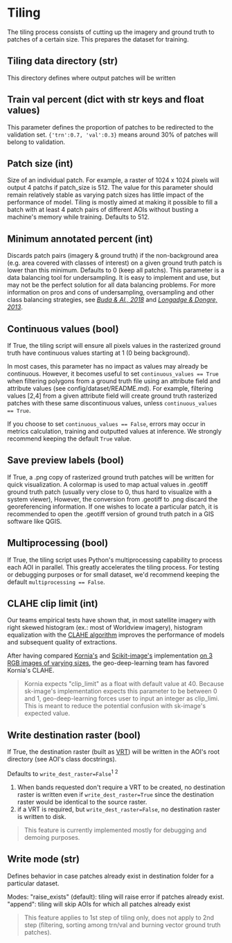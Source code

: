 # Tiling

The tiling process consists of cutting up the imagery and ground truth to patches of a certain size. This prepares the 
dataset for training.

## Tiling data directory (str)

This directory defines where output patches will be written

## Train val percent (dict with str keys and float values)

This parameter defines the proportion of patches to be redirected to the validation set.
`{'trn':0.7, 'val':0.3}` means around 30% of patches will belong to validation.

## Patch size (int)

Size of an individual patch. For example, a raster of 1024 x 1024 pixels will output 4 patchs if patch_size is 512. The 
value for this parameter should remain relatively stable as varying patch sizes has little impact of the performance of 
model. Tiling is mostly aimed at making it possible to fill a batch with at least 4 patch pairs of different AOIs without
busting a machine's memory while training. Defaults to 512.

## Minimum annotated percent (int)

Discards patch pairs (imagery & ground truth) if the non-background area (e.g. area covered with classes of interest) 
on a given ground truth patch is lower than this minimum. Defaults to 0 (keep all patchs). This parameter is a data 
balancing tool for undersampling. It is easy to implement and use, but may not be the perfect solution for all data
balancing problems. For more information on pros and cons of undersampling, oversampling and other class
balancing strategies, see [*Buda & Al., 2018*](https://www.sciencedirect.com/science/article/pii/S0893608018302107?casa_token=1gtjUgWc6pUAAAAA:SUDHxtgD8SPDrsM4wR93mH6ZYW57Mr-BYX2nBwxTuT8DsUlWJcvpAV1vgdACQgY78IbiZuCrPgb_) 
and [*Longadge & Dongre, 2013*](https://arxiv.org/pdf/1305.1707).

## Continuous values (bool)

If True, the tiling script will ensure all pixels values in the rasterized ground truth have continuous values starting 
at 1 (0 being background). 

In most cases, this parameter has no impact as values may already be continuous. However, it becomes useful to set 
`continuous_values == True` when filtering polygons from a ground truth file using an attribute field and 
attribute values (see config/dataset/README.md). For example, filtering values [2,4] from a given attribute field will 
create ground truth rasterized patches with these same discontinuous values, unless `continuous_values == True`. 

If you choose to set `continuous_values == False`, errors may occur in metrics calculation, training and outputted 
values at inference. We strongly recommend keeping the default `True` value.

## Save preview labels (bool)

If True, a .png copy of rasterized ground truth patches will be written for quick visualization. A colormap is used to 
map actual values in .geotiff ground truth patch (usually very close to 0, thus hard to visualize with a system viewer),
However, the conversion from .geotiff to .png discard the georeferencing information. If one wishes to locate a 
particular patch, it is recommended to open the .geotiff version of ground truth patch in a GIS software like QGIS.  

## Multiprocessing (bool)

If True, the tiling script uses Python's multiprocessing capability to process each AOI in parallel. This greatly 
accelerates the tiling process. For testing or debugging purposes or for small dataset, we'd recommend keeping the 
default `multiprocessing == False`.

## CLAHE clip limit (int)

Our teams empirical tests have shown that, in most satellite imagery with right skewed histogram 
(ex.: most of Worldview imagery), histogram equalization with the [CLAHE algorithm](https://srv2.freepaper.me/n/OH5z7hgkxfyC4zO_hufz5Q/PDF/03/0347192c1b9db2b2f55a5d329a5e4a53.pdf)
improves the performance of models and subsequent quality of extractions. 

After having compared [Kornia's](https://kornia.readthedocs.io/en/v0.5.0/enhance.html?highlight=clahe#kornia.enhance.equalize_clahe)
and [Scikit-image's](https://scikit-image.org/docs/stable/api/skimage.exposure.html#skimage.exposure.equalize_adapthist) 
implementation [on 3 RGB images of varying sizes](https://github.com/NRCan/geo-deep-learning/issues/359), the 
geo-deep-learning team has favored Kornia's CLAHE.

> Kornia expects "clip_limit" as a float with default value at 40. Because sk-image's implementation expects this 
> parameter to be between 0 and 1, geo-deep-learning forces user to input an integer as clip_limi. This is meant to 
> reduce the potential confusion with sk-image's expected value.

## Write destination raster (bool)

If True, the destination raster (built as [VRT](../../dataset/README.md#under-the-hood)) will be written in the AOI's 
root directory (see AOI's class docstrings).

Defaults to `write_dest_raster=False`<sup>1</sup> <sup>2</sup>

1. When bands requested don't require a VRT to be created, no destination raster is written even if 
`write_dest_raster=True` since the destination raster would be identical to the source raster.
2. if a VRT is required, but `write_dest_raster=False`, no destination raster is written to disk.

> This feature is currently implemented mostly for debugging and demoing purposes. 

## Write mode (str)

Defines behavior in case patches already exist in destination folder for a particular dataset.

Modes:
"raise_exists" (default): tiling will raise error if patches already exist. 
"append": tiling will skip AOIs for which all patches already exist 

> This feature applies to 1st step of tiling only, does not apply to 2nd 
step (filtering, sorting among trn/val and burning vector ground truth patches).